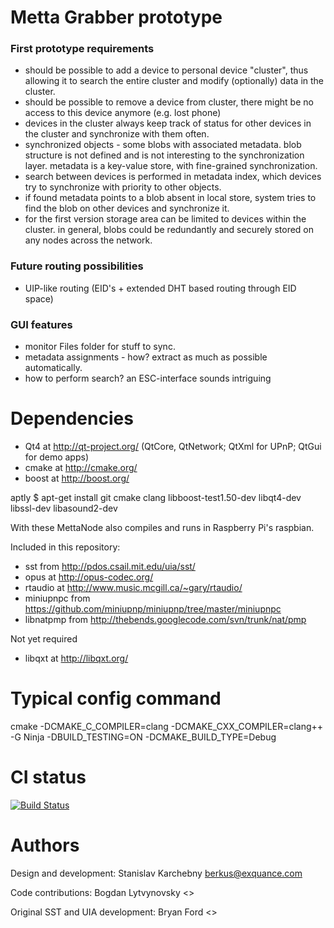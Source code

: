 Metta Grabber prototype
=======================

### First prototype requirements

* should be possible to add a device to personal device "cluster", thus allowing it to search the entire cluster and modify (optionally) data in the cluster.
* should be possible to remove a device from cluster, there might be no access to this device anymore (e.g. lost phone)
* devices in the cluster always keep track of status for other devices in the cluster and synchronize with them often.
* synchronized objects - some blobs with associated metadata. blob structure is not defined and is not interesting to the synchronization layer. metadata is a key-value store, with fine-grained synchronization.
* search between devices is performed in metadata index, which devices try to synchronize with priority to other objects.
* if found metadata points to a blob absent in local store, system tries to find the blob on other devices and synchronize it.
* for the first version storage area can be limited to devices within the cluster. in general, blobs could be redundantly and securely stored on any nodes across the network.

### Future routing possibilities

* UIP-like routing (EID's + extended DHT based routing through EID space)

### GUI features

* monitor Files folder for stuff to sync.
* metadata assignments - how? extract as much as possible automatically.
* how to perform search? an ESC-interface sounds intriguing

Dependencies
============

* Qt4 at http://qt-project.org/ (QtCore, QtNetwork; QtXml for UPnP; QtGui for demo apps)
* cmake at http://cmake.org/
* boost at http://boost.org/

aptly
 $ apt-get install git cmake clang libboost-test1.50-dev libqt4-dev libssl-dev libasound2-dev

 With these MettaNode also compiles and runs in Raspberry Pi's raspbian.

Included in this repository:

* sst from http://pdos.csail.mit.edu/uia/sst/
* opus at http://opus-codec.org/
* rtaudio at http://www.music.mcgill.ca/~gary/rtaudio/
* miniupnpc from https://github.com/miniupnp/miniupnp/tree/master/miniupnpc
* libnatpmp from http://thebends.googlecode.com/svn/trunk/nat/pmp

Not yet required

* libqxt at http://libqxt.org/

Typical config command
======================

cmake -DCMAKE_C_COMPILER=clang -DCMAKE_CXX_COMPILER=clang++ -G Ninja -DBUILD_TESTING=ON -DCMAKE_BUILD_TYPE=Debug

CI status
=========
[![Build Status](https://secure.travis-ci.org/berkus/mettanode.png)](http://travis-ci.org/berkus/mettanode)

Authors
=======
Design and development:
Stanislav Karchebny <berkus@exquance.com>

Code contributions:
Bogdan Lytvynovsky <>

Original SST and UIA development:
Bryan Ford <>

